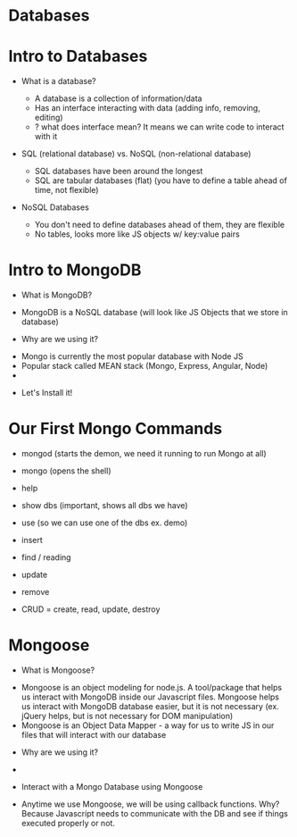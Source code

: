 # Databases

# Intro to Databases
* What is a database?
    - A database is a collection of information/data
    - Has an interface interacting with data (adding info, removing, editing)
    - ? what does interface mean? It means we can write code to interact with it

* SQL (relational database) vs. NoSQL (non-relational database)
    - SQL databases have been around the longest
    - SQL are tabular databases (flat) (you have to define a table ahead of time, not flexible)

* NoSQL Databases
    - You don't need to define databases ahead of them, they are flexible
    - No tables, looks more like JS objects w/ key:value pairs

# Intro to MongoDB
* What is MongoDB?
- MongoDB is a NoSQL database (will look like JS Objects that we store in database)

* Why are we using it?
- Mongo is currently the most popular database with Node JS 
- Popular stack called MEAN stack (Mongo, Express, Angular, Node)
- 

* Let's Install it!

# Our First Mongo Commands
* mongod (starts the demon, we need it running to run Mongo at all)
* mongo (opens the shell)
* help
* show dbs (important, shows all dbs we have)
* use (so we can use one of the dbs ex. demo)
* insert
* find / reading
* update
* remove

* CRUD = create, read, update, destroy

# Mongoose
* What is Mongoose?
- Mongoose is an object modeling for node.js. A tool/package that helps us interact
with MongoDB inside our Javascript files. Mongoose helps us interact with MongoDB 
database easier, but it is not necessary (ex. jQuery helps, but is not necessary for
DOM manipulation)
- Mongoose is an Object Data Mapper - a way for us to write JS in our files that 
will interact with our database

* Why are we using it?
-

* Interact with a Mongo Database using Mongoose
- Anytime we use Mongoose, we will be using callback functions. Why? Because
Javascript needs to communicate with the DB and see if things executed properly or
not.